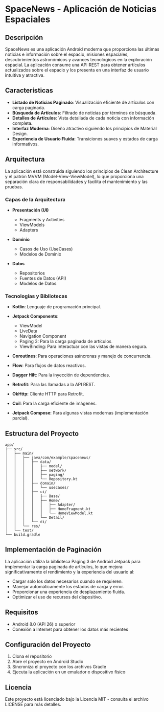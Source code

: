 # SpaceNews - Aplicación de Noticias Espaciales


## Descripción

SpaceNews es una aplicación Android moderna que proporciona las últimas noticias e información sobre el espacio, misiones espaciales, descubrimientos astronómicos y avances tecnológicos en la exploración espacial. La aplicación consume una API REST para obtener artículos actualizados sobre el espacio y los presenta en una interfaz de usuario intuitiva y atractiva.

## Características

- **Listado de Noticias Paginado**: Visualización eficiente de artículos con carga paginada.
- **Búsqueda de Artículos**: Filtrado de noticias por términos de búsqueda.
- **Detalles de Artículos**: Vista detallada de cada noticia con información completa.
- **Interfaz Moderna**: Diseño atractivo siguiendo los principios de Material Design.
- **Experiencia de Usuario Fluida**: Transiciones suaves y estados de carga informativos.

## Arquitectura

La aplicación está construida siguiendo los principios de Clean Architecture y el patrón MVVM (Model-View-ViewModel), lo que proporciona una separación clara de responsabilidades y facilita el mantenimiento y las pruebas.

### Capas de la Arquitectura

- **Presentación (UI)**
  - Fragments y Activities
  - ViewModels
  - Adapters

- **Dominio**
  - Casos de Uso (UseCases)
  - Modelos de Dominio

- **Datos**
  - Repositorios
  - Fuentes de Datos (API)
  - Modelos de Datos

### Tecnologías y Bibliotecas

- **Kotlin**: Lenguaje de programación principal.
- **Jetpack Components**:
  - ViewModel
  - LiveData
  - Navigation Component
  - Paging 3: Para la carga paginada de artículos.
  - ViewBinding: Para interactuar con las vistas de manera segura.

- **Coroutines**: Para operaciones asíncronas y manejo de concurrencia.
- **Flow**: Para flujos de datos reactivos.
- **Dagger Hilt**: Para la inyección de dependencias.
- **Retrofit**: Para las llamadas a la API REST.
- **OkHttp**: Cliente HTTP para Retrofit.
- **Coil**: Para la carga eficiente de imágenes.
- **Jetpack Compose**: Para algunas vistas modernas (implementación parcial).

## Estructura del Proyecto

```
app/
├── src/
│   ├── main/
│   │   ├── java/com/example/spacenews/
│   │   │   ├── data/
│   │   │   │   ├── model/
│   │   │   │   ├── network/
│   │   │   │   ├── paging/
│   │   │   │   └── Repository.kt
│   │   │   ├── domain/
│   │   │   │   └── usecases/
│   │   │   ├── ui/
│   │   │   │   ├── Base/
│   │   │   │   ├── Home/
│   │   │   │   │   ├── Adapter/
│   │   │   │   │   ├── HomeFragment.kt
│   │   │   │   │   └── HomeViewModel.kt
│   │   │   │   └── Detail/
│   │   │   └── di/
│   │   └── res/
│   └── test/
└── build.gradle
```

## Implementación de Paginación

La aplicación utiliza la biblioteca Paging 3 de Android Jetpack para implementar la carga paginada de artículos, lo que mejora significativamente el rendimiento y la experiencia del usuario al:

- Cargar solo los datos necesarios cuando se requieren.
- Manejar automáticamente los estados de carga y error.
- Proporcionar una experiencia de desplazamiento fluida.
- Optimizar el uso de recursos del dispositivo.

## Requisitos

- Android 8.0 (API 26) o superior
- Conexión a Internet para obtener los datos más recientes

## Configuración del Proyecto

1. Clona el repositorio
2. Abre el proyecto en Android Studio
3. Sincroniza el proyecto con los archivos Gradle
4. Ejecuta la aplicación en un emulador o dispositivo físico

## Licencia

Este proyecto está licenciado bajo la Licencia MIT - consulta el archivo LICENSE para más detalles.
